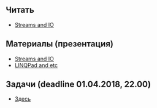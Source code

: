 ## Читать
- [Streams and IO](https://github.com/EPM-RD-NETLAB/.NET-Framework-modules/tree/master/M13.%20Streams%20and%20IO)

## Материалы (презентация)
- [Streams and IO](https://github.com/EPM-RD-NETLAB/.NET-Framework-modules/tree/master/M13.%20Streams%20and%20IO)
- [LINQPad and etc](https://drive.google.com/drive/u/0/folders/1t7LlBGj35ndzKI3RY0rQWtX0i7RS6skh)

## Задачи (deadline 01.04.2018, 22.00)
- [Здесь](https://github.com/EPM-RD-NETLAB/.NET-Framework-modules/tree/master/M13.%20Streams%20and%20IO)

